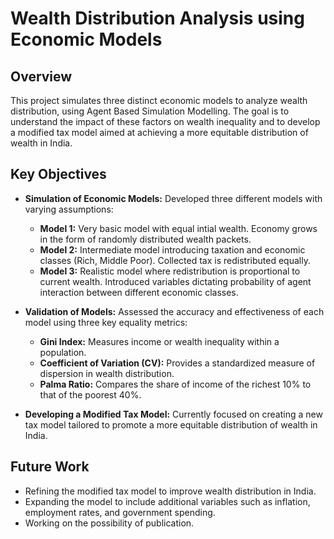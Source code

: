 # Wealth Distribution Analysis using Economic Models

## Overview

This project simulates three distinct economic models to analyze wealth distribution, using Agent Based Simulation Modelling. The goal is to understand the impact of these factors on wealth inequality and to develop a modified tax model aimed at achieving a more equitable distribution of wealth in India.


## Key Objectives

- **Simulation of Economic Models:** Developed three different models with varying assumptions:
  - **Model 1:** Very basic model with equal intial wealth. Economy grows in the form of randomly distributed wealth packets.
  - **Model 2:** Intermediate model introducing taxation and economic classes (Rich, Middle Poor). Collected tax is redistributed equally.
  - **Model 3:** Realistic model where redistribution is proportional to current wealth. Introduced variables dictating probability of agent interaction between different economic classes.

- **Validation of Models:** Assessed the accuracy and effectiveness of each model using three key equality metrics:
  - **Gini Index:** Measures income or wealth inequality within a population.
  - **Coefficient of Variation (CV):** Provides a standardized measure of dispersion in wealth distribution.
  - **Palma Ratio:** Compares the share of income of the richest 10% to that of the poorest 40%.

- **Developing a Modified Tax Model:** Currently focused on creating a new tax model tailored to promote a more equitable distribution of wealth in India.


## Future Work

- Refining the modified tax model to improve wealth distribution in India.
- Expanding the model to include additional variables such as inflation, employment rates, and government spending.
- Working on the possibility of publication.
